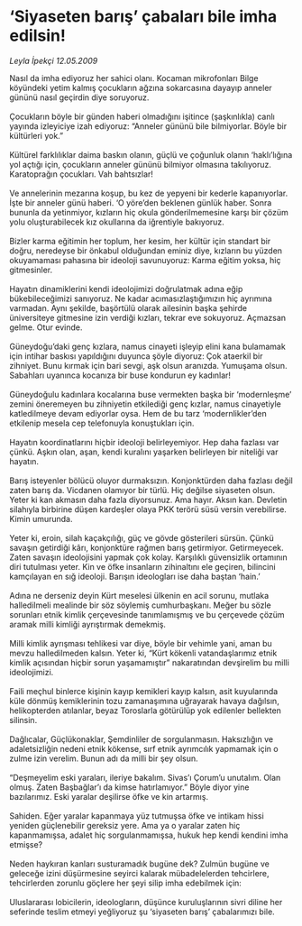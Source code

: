 # ‘Siyaseten barış’ çabaları bile imha edilsin!

*Leyla İpekçi 12.05.2009*

<div class="taraf_structure_2col_1zq">
<div class="margen_n">



 <p>Nasıl da imha ediyoruz her sahici olanı. Kocaman mikrofonları Bilge köyündeki yetim kalmış çocukların ağzına sokarcasına dayayıp anneler gününü nasıl geçirdin diye soruyoruz. <br/><br/>Çocukların böyle bir günden haberi olmadığını işitince (şaşkınlıkla) canlı yayında izleyiciye izah ediyoruz: “Anneler gününü bile bilmiyorlar. Böyle bir kültürleri yok.” <br/><br/>Kültürel farklılıklar daima baskın olanın, güçlü ve çoğunluk olanın ‘haklı’lığına yol açtığı için, çocukların anneler gününü bilmiyor olmasına takılıyoruz. Karatoprağın çocukları. Vah bahtsızlar! <br/><br/>Ve annelerinin mezarına koşup, bu kez de yepyeni bir kederle kapanıyorlar. İşte bir anneler günü haberi. ‘O yöre’den beklenen günlük haber. Sonra bununla da yetinmiyor, kızların hiç okula gönderilmemesine karşı bir çözüm yolu oluşturabilecek kız okullarına da iğrentiyle bakıyoruz. <br/><br/>Bizler karma eğitimin her toplum, her kesim, her kültür için standart bir doğru, neredeyse bir önkabul olduğundan eminiz diye, kızların bu yüzden okuyamaması pahasına bir ideoloji savunuyoruz: Karma eğitim yoksa, hiç gitmesinler. <br/><br/>Hayatın dinamiklerini kendi ideolojimizi doğrulatmak adına eğip bükebileceğimizi sanıyoruz. Ne kadar acımasızlaştığımızın hiç ayrımına varmadan. Aynı şekilde, başörtülü olarak ailesinin başka şehirde üniversiteye gitmesine izin verdiği kızları, tekrar eve sokuyoruz. Açmazsan gelme. Otur evinde. <br/><br/>Güneydoğu’daki genç kızlara, namus cinayeti işleyip elini kana bulamamak için intihar baskısı yapıldığını duyunca şöyle diyoruz: Çok ataerkil bir zihniyet. Bunu kırmak için bari sevgi, aşk olsun aranızda. Yumuşama olsun. Sabahları uyanınca kocanıza bir buse kondurun ey kadınlar! <br/><br/>Güneydoğulu kadınlara kocalarına buse vermekten başka bir ‘modernleşme’ zemini öneremeyen bu zihniyetin etkilediği genç kızlar, namus cinayetiyle katledilmeye devam ediyorlar oysa. Hem de bu tarz ‘modernlikler’den etkilenip mesela cep telefonuyla konuştukları için. <br/><br/>Hayatın koordinatlarını hiçbir ideoloji belirleyemiyor. Hep daha fazlası var çünkü. Aşkın olan, aşan, kendi kuralını yaşarken belirleyen bir niteliği var hayatın. <br/><br/>Barış isteyenler bölücü oluyor durmaksızın. Konjonktürden daha fazlası değil zaten barış da. Vicdanen olamıyor bir türlü. Hiç değilse siyaseten olsun. Yeter ki kan akmasın daha fazla diyorsunuz. Ama hayır. Aksın kan. Devletin silahıyla birbirine düşen kardeşler olaya PKK terörü süsü versin verebilirse. Kimin umurunda. <br/><br/>Yeter ki, eroin, silah kaçakçılığı, güç ve gövde gösterileri sürsün. Çünkü savaşın getirdiği kârı, konjonktüre rağmen barış getirmiyor. Getirmeyecek. Zaten savaşın ideolojisini yapmak çok kolay. Karşılıklı güvensizlik ortamının diri tutulması yeter. Kin ve öfke insanların zihinaltını ele geçiren, bilincini kamçılayan en sığ ideoloji. Barışın ideologları ise daha baştan ‘hain.’ <br/><br/>Adına ne derseniz deyin Kürt meselesi ülkenin en acil sorunu, mutlaka halledilmeli mealinde bir söz söylemiş cumhurbaşkanı. Meğer bu sözle sorunları etnik kimlik çerçevesinde tanımlamışmış ve bu çerçevede çözüm aramak milli kimliği ayrıştırmak demekmiş. <br/><br/>Milli kimlik ayrışması tehlikesi var diye, böyle bir vehimle yani, aman bu mevzu halledilmeden kalsın. Yeter ki, “Kürt kökenli vatandaşlarımız etnik kimlik açısından hiçbir sorun yaşamamıştır” nakaratından devşirelim bu milli ideolojimizi. <br/><br/>Faili meçhul binlerce kişinin kayıp kemikleri kayıp kalsın, asit kuyularında küle dönmüş kemiklerinin tozu zamanaşımına uğrayarak havaya dağılsın, helikopterden atılanlar, beyaz Toroslarla götürülüp yok edilenler bellekten silinsin. <br/><br/>Dağlıcalar, Güçlükonaklar, Şemdinliler de sorgulanmasın. Haksızlığın ve adaletsizliğin nedeni etnik kökense, sırf etnik ayrımcılık yapmamak için o zulme izin verelim. Bunun adı da milli bir şey olsun. <br/><br/>“Deşmeyelim eski yaraları, ileriye bakalım. Sivas’ı Çorum’u unutalım. Olan olmuş. Zaten Başbağlar’ı da kimse hatırlamıyor.” Böyle diyor yine bazılarımız. Eski yaralar deşilirse öfke ve kin artarmış. <br/><br/>Sahiden. Eğer yaralar kapanmaya yüz tutmuşsa öfke ve intikam hissi yeniden güçlenebilir gereksiz yere. Ama ya o yaralar zaten hiç kapanmamışsa, adalet hiç sorgulanmamışsa, hukuk hep kendi kendini imha etmişse? <br/><br/>Neden haykıran kanları susturamadık bugüne dek? Zulmün bugüne ve geleceğe izini düşürmesine seyirci kalarak mübadelelerden tehcirlere, tehcirlerden zorunlu göçlere her şeyi silip imha edebilmek için: <br/><br/>Uluslararası lobicilerin, ideologların, düşünce kuruluşlarının sivri diline her seferinde teslim etmeyi yeğliyoruz şu ‘siyaseten barış’ çabalarımızı bile.</p>

<br/>


<div id="taraf_not">
</div>

</div>


</div>

